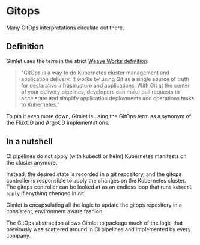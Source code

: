 # Gitops

Many GitOps interpretations circulate out there.

## Definition

Gimlet uses the term in the strict [Weave Works definition](https://www.weave.works/technologies/gitops/#what-is-gitops):

> "GitOps is a way to do Kubernetes cluster management and application delivery.  It works by using Git as a single source of truth for declarative infrastructure and applications. With Git at the center of your delivery pipelines, developers can make pull requests to accelerate and simplify application deployments and operations tasks to Kubernetes."

To pin it even more down, Gimlet is using the GitOps term as a synonym of the FluxCD and ArgoCD implementations.

## In a nutshell

CI pipelines do not apply (with kubectl or helm) Kubernetes manifests on the cluster anymore.

Instead, the desired state is recorded in a git repository, and the gitops controller is responsible to apply the changes on the Kubernetes cluster. The gitops controller can be looked at as an endless loop that runs `kubectl apply` if anything changed in git.

Gimlet is encapsulating all the logic to update the gitops repository in a consistent, environment aware fashion.

The GitOps abstraction allows Gimlet to package much of the logic that previously was scattered around in CI pipelines and implemented by every company.